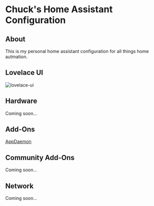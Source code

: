 # Chuck's Home Assistant Configuration

## About

This is my personal home assistant configuration for all things home autmation.

## Lovelace UI

![lovelace-ui](https://github.com/user-attachments/assets/7c12027f-66f4-4c1d-a8dc-132b33faa58e)

## Hardware

Coming soon...

## Add-Ons

[AppDaemon](https://github.com/chuckmdonaldson/hass-appdaemon-config)

## Community Add-Ons

Coming soon...

## Network

Coming soon...
